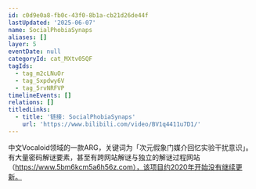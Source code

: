 ```yaml
---
id: c0d9e0a8-fb0c-43f0-8b1a-cb21d26de44f
lastUpdated: '2025-06-07'
name: SocialPhobiaSynaps
aliases: []
layer: 5
eventDate: null
categoryId: cat_MXtv05QF
tagIds:
  - tag_m2cLNuOr
  - tag_Sxpdwy6V
  - tag_5rvNRFVP
timelineEvents: []
relations: []
titledLinks:
  - title: '链接: SocialPhobiaSynaps'
    url: 'https://www.bilibili.com/video/BV1q4411u7D1/'
---
```

中文Vocaloid领域的一款ARG，关键词为「次元假象门媒介回忆实验干扰意识」。有大量密码解谜要素，甚至有跨网站解谜与独立的解谜过程网站（https://www.5bm6kcm5a6h56z.com），该项目约2020年开始没有继续更新。
